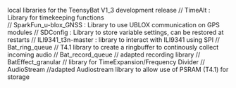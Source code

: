 local libraries for the TeensyBat V1_3 development release
// TimeAlt : Library for timekeeping functions<br>
// SparkFun_u-blox_GNSS : Library to use UBLOX communication on GPS modules
// SDConfig : Library to store variable settings, can be restored at restarts
// ILI9341_t3n-master : library to interact with ILI9341 using SPI
// Bat_ring_queue // T4.1 library to create a ringbuffer to continously collect incoming audio
// Bat_record_queue // adapted recording library 
// BatEffect_granular // library for TimeExpansion/Frequency Divider
// AudioStream //adapted Audiostream library to allow use of PSRAM (T4.1) for storage
